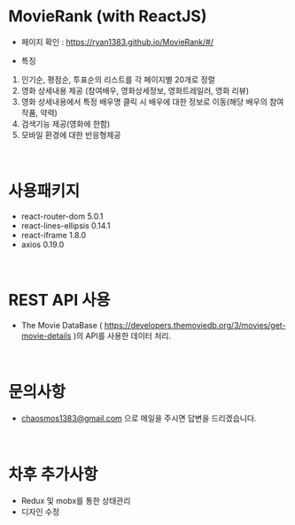 # MovieRank (with ReactJS) 
 * 페이지 확인 : https://ryan1383.github.io/MovieRank/#/
 
 * 특징
 1. 인기순, 평점순, 투표순의 리스트를 각 페이지별 20개로 정렬
 2. 영화 상세내용 제공 (참여배우, 영화상세정보, 영화트레일러, 영화 리뷰)
 3. 영화 상세내용에서 특정 배우명 클릭 시 배우에 대한 정보로 이동(해당 배우의 참여작품, 약력)
 4. 검색기능 제공(영화에 한함)
 5. 모바일 환경에 대한 반응형제공
<br/>

# 사용패키지
* react-router-dom 5.0.1
* react-lines-ellipsis 0.14.1
* react-iframe 1.8.0
* axios 0.19.0
<br/>

# REST API 사용

* The Movie DataBase ( https://developers.themoviedb.org/3/movies/get-movie-details )의 API를 사용한 데이터 처리.

<br/>

# 문의사항

* chaosmos1383@gmail.com 으로 메일을 주시면 답변을 드리겠습니다.

<br/>

# 차후 추가사항

* Redux 및 mobx를 통한 상태관리
* 디자인 수정
